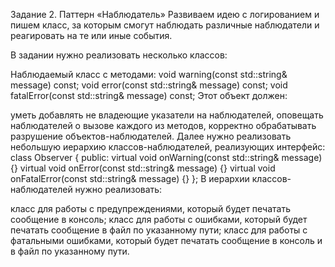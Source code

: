 Задание 2. Паттерн «Наблюдатель»
Развиваем идею с логированием и пишем класс, за которым смогут наблюдать различные наблюдатели и реагировать на те или иные события.

В задании нужно реализовать несколько классов:

Наблюдаемый класс с методами:
void warning(const std::string& message) const;
void error(const std::string& message) const;
void fatalError(const std::string& message) const;
Этот объект должен:

уметь добавлять не владеющие указатели на наблюдателей,
оповещать наблюдателей о вызове каждого из методов,
корректно обрабатывать разрушение объектов-наблюдателей.
Далее нужно реализовать небольшую иерархию классов-наблюдателей, реализующих интерфейс:
class Observer {
public:
    virtual void onWarning(const std::string& message) {}
    virtual void onError(const std::string& message) {}
    virtual void onFatalError(const std::string& message) {}
};
В иерархии классов-наблюдателей нужно реализовать:

класс для работы с предупреждениями, который будет печатать сообщение в консоль;
класс для работы с ошибками, который будет печатать сообщение в файл по указанному пути;
класс для работы с фатальными ошибками, который будет печатать сообщение в консоль и в файл по указанному пути.